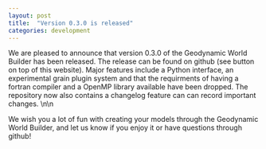 ```yaml
---
layout: post
title:  "Version 0.3.0 is released"
categories: development
---
```

We are pleased to announce that version 0.3.0 of the Geodynamic World Builder has been released. The release can be found on github (see button on top of this website). Major features include a Python interface, an experimental grain plugin system and that the requirments of having a fortran compiler and a OpenMP library available have been dropped. The repository now also contains a changelog feature can can record important changes. \n\n

We wish you a lot of fun with creating your models through the Geodynamic World Builder, and let us know if you enjoy it or have questions through github!
